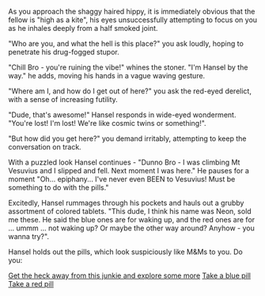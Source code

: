 As you approach the shaggy haired hippy, it is immediately obvious that the fellow is "high as a kite",
his eyes unsuccessfully attempting to focus on you as he inhales deeply from a half smoked joint.

"Who are you, and what the hell is this place?" you ask loudly, hoping to penetrate his drug-fogged stupor.

"Chill Bro - you're ruining the vibe!" whines the stoner.  "I'm Hansel by the way." he adds, moving his hands in a vague waving gesture.

"Where am I, and how do I get out of here?" you ask the red-eyed derelict, with a sense of increasing futility.

"Dude, that's awesome!" Hansel responds in wide-eyed wonderment.  "You're lost! I'm lost! We're like cosmic twins or something!".

"But how did you get here?" you demand irritably, attempting to keep the conversation on track.

With a puzzled look Hansel continues - "Dunno Bro - I was climbing Mt Vesuvius and I slipped and fell.  Next moment I was here."
He pauses for a moment "Oh... epiphany... I've never even BEEN to Vesuvius!  Must be something to do with the pills." 

Excitedly, Hansel rummages through his pockets and hauls out a grubby assortment of colored tablets.  "This dude, I think his name was Neon, sold me these.  He said the blue ones are for waking up, and the red ones are for ... ummm ... not waking up?  Or maybe the other way around?  Anyhow - you wanna try?".

Hansel holds out the pills, which look suspiciously like M&Ms to you.  Do you:

[Get the heck away from this junkie and explore some more](../marshmallow.md)
[Take a blue pill](../virtualreality/oculus.md)
[Take a red pill](./matrix.md)